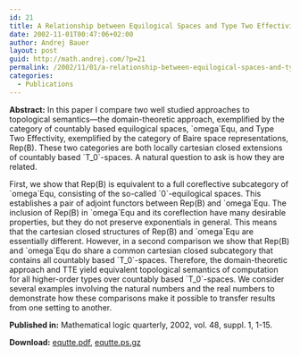 ```yaml
---
id: 21
title: A Relationship between Equilogical Spaces and Type Two Effectivity
date: 2002-11-01T00:47:06+02:00
author: Andrej Bauer
layout: post
guid: http://math.andrej.com/?p=21
permalink: /2002/11/01/a-relationship-between-equilogical-spaces-and-type-two-effectivity/
categories:
  - Publications
---
```

**Abstract:** In this paper I compare two well studied approaches to topological semantics&mdash;the domain-theoretic approach, exemplified by the category of countably based equilogical spaces, \`omega\`Equ, and Type Two Effectivity, exemplified by the category of Baire space representations, Rep(B). These two categories are both locally cartesian closed extensions of countably based \`T_0\`-spaces. A natural question to ask is how they are related.

First, we show that Rep(B) is equivalent to a full coreflective subcategory of \`omega\`Equ, consisting of the so-called \`0\`-equilogical spaces. This establishes a pair of adjoint functors between Rep(B) and \`omega\`Equ. The inclusion of Rep(B) in \`omega\`Equ and its coreflection have many desirable properties, but they do not preserve exponentials in general. This means that the cartesian closed structures of Rep(B) and \`omega\`Equ are essentially different. However, in a second comparison we show that Rep(B) and \`omega\`Equ do share a common cartesian closed subcategory that contains all countably based \`T\_0\`-spaces. Therefore, the domain-theoretic approach and TTE yield equivalent topological semantics of computation for all higher-order types over countably based \`T\_0\`-spaces. We consider several examples involving the natural numbers and the real numbers to demonstrate how these comparisons make it possible to transfer results from one setting to another. 

**Published in:** Mathematical logic quarterly, 2002, vol. 48, suppl. 1, 1-15. 

**Download:** [equtte.pdf](/asset/data/equtte.pdf "A Relationship between Equilogical Spaces and Type Two Effectivity"), [equtte.ps.gz](/asset/data/equtte.ps.gz "A Relationship between Equilogical Spaces and Type Two Effectivity")

